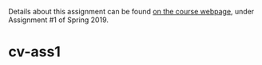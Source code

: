 Details about this assignment can be found [on the course webpage](http://cs231n.github.io/), under Assignment #1 of Spring 2019.
# cv-ass1
